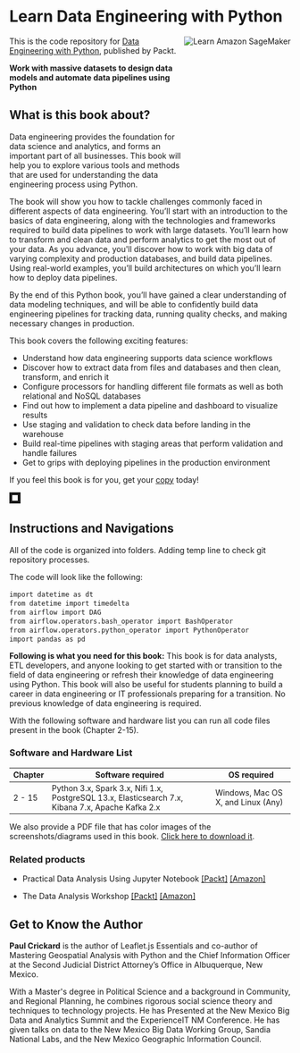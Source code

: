 # Learn Data Engineering with Python

<a href="https://www.packtpub.com/product/data-engineering-with-python/9781839214189?utm_source=github&utm_medium=repository&utm_campaign=9781839214189"><img src="https://static.packt-cdn.com/products/9781839214189/cover/smaller" alt="Learn Amazon SageMaker" height="256px" align="right"></a>

This is the code repository for [Data Engineering with Python](https://www.packtpub.com/product/data-engineering-with-python/9781839214189?utm_source=github&utm_medium=repository&utm_campaign=9781839214189), published by Packt.

**Work with massive datasets to design data models and automate data pipelines using Python**

## What is this book about?
Data engineering provides the foundation for data science and analytics, and forms an important part of all businesses. This book will help you to explore various tools and methods that are used for understanding the data engineering process using Python.

The book will show you how to tackle challenges commonly faced in different aspects of data engineering. You’ll start with an introduction to the basics of data engineering, along with the technologies and frameworks required to build data pipelines to work with large datasets. You’ll learn how to transform and clean data and perform analytics to get the most out of your data. As you advance, you'll discover how to work with big data of varying complexity and production databases, and build data pipelines. Using real-world examples, you’ll build architectures on which you’ll learn how to deploy data pipelines.

By the end of this Python book, you’ll have gained a clear understanding of data modeling techniques, and will be able to confidently build data engineering pipelines for tracking data, running quality checks, and making necessary changes in production.

This book covers the following exciting features: 
* Understand how data engineering supports data science workflows
* Discover how to extract data from files and databases and then clean, transform, and enrich it
* Configure processors for handling different file formats as well as both relational and NoSQL databases
* Find out how to implement a data pipeline and dashboard to visualize results
* Use staging and validation to check data before landing in the warehouse
* Build real-time pipelines with staging areas that perform validation and handle failures
* Get to grips with deploying pipelines in the production environment

If you feel this book is for you, get your [copy](https://www.amazon.com/dp/183921418X) today!

<a href="https://www.packtpub.com/?utm_source=github&utm_medium=banner&utm_campaign=GitHubBanner"><img src="https://raw.githubusercontent.com/PacktPublishing/GitHub/master/GitHub.png" alt="https://www.packtpub.com/" border="5" /></a>

## Instructions and Navigations
All of the code is organized into folders. Adding temp line to check git repository processes. 


The code will look like the following:
```
import datetime as dt
from datetime import timedelta
from airflow import DAG
from airflow.operators.bash_operator import BashOperator
from airflow.operators.python_operator import PythonOperator
import pandas as pd

```

**Following is what you need for this book:**
This book is for data analysts, ETL developers, and anyone looking to get started with or transition to the field of data engineering or refresh their knowledge of data engineering using Python. This book will also be useful for students planning to build a career in data engineering or IT professionals preparing for a transition. No previous knowledge of data engineering is required.

With the following software and hardware list you can run all code files present in the book (Chapter 2-15).

### Software and Hardware List

| Chapter  | Software required                                                                                   | OS required                        |
| -------- | ----------------------------------------------------------------------------------------------------| -----------------------------------|
| 2 - 15   |   Python 3.x, Spark 3.x, Nifi 1.x, PostgreSQL 13.x, Elasticsearch 7.x, Kibana 7.x, Apache Kafka 2.x | Windows, Mac OS X, and Linux (Any) |


We also provide a PDF file that has color images of the screenshots/diagrams used in this book. [Click here to download it](https://static.packt-cdn.com/downloads/9781839214189_ColorImages.pdf).


### Related products <Other books you may enjoy>
* Practical Data Analysis Using Jupyter Notebook [[Packt]](https://www.packtpub.com/product/practical-data-analysis-using-jupyter-notebook/9781838826031) [[Amazon]](https://www.amazon.com/dp/B08BNDJJH6)

* The Data Analysis Workshop [[Packt]](https://www.packtpub.com/product/the-data-analysis-workshop/9781839211386) [[Amazon]](https://www.amazon.com/dp/1839211385)

## Get to Know the Author
**Paul Crickard**
 is the author of Leaflet.js Essentials and co-author of Mastering Geospatial Analysis with Python and the Chief Information Officer at the Second Judicial District Attorney’s Office in Albuquerque, New Mexico.

With a Master's degree in Political Science and a background in Community, and Regional Planning, he combines rigorous social science theory and techniques to technology projects. He has Presented at the New Mexico Big Data and Analytics Summit and the ExperienceIT NM Conference. He has given talks on data to the New Mexico Big Data Working Group, Sandia National Labs, and the New Mexico Geographic Information Council.

